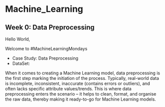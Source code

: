 # Machine_Learning

## Week 0: Data Preprocessing

Hello World, 

Welcome to #MachineLearningMondays 
* Case Study: Data Preprocessing
* DataSet:

When it comes to creating a Machine Learning model, data preprocessing is the first step marking the initiation of the process. Typically, real-world data is incomplete, inconsistent, inaccurate (contains errors or outliers), and often lacks specific attribute values/trends. This is where data preprocessing enters the scenario – it helps to clean, format, and organise the raw data, thereby making it ready-to-go for Machine Learning models.  

